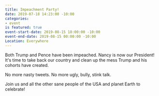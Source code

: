 ```yaml
---
title: Impeachment Party!
date: 2019-07-18 14:23:00 -10:00
categories:
- event
is featured: true
event-start-date: 2019-08-15 18:00:00 -10:00
event-end-date: 2019-08-15 00:00:00 -10:00
Location: Everywhere
---
```


Both Trump and Pence have been impeached. Nancy is now our President! It's time to take back our country and clean up the mess Trump and his cohorts have created. 

No more nasty tweets. No more ugly, bully, stink talk.  

Join us and all the other sane people of the USA and planet Earth to celebrate!